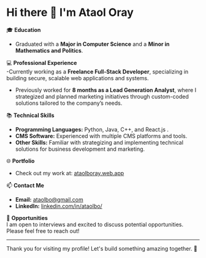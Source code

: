 # Hi there 👋 I'm Ataol Oray  

🎓 **Education**  
- Graduated with a **Major in Computer Science** and a **Minor in Mathematics and Politics**.  

💻 **Professional Experience**  
-Currently working as a **Freelance Full-Stack Developer**, specializing in building secure, scalable web applications and systems.
- Previously worked for **8 months as a Lead Generation Analyst**, where I strategized and planned marketing initiatives through custom-coded solutions tailored to the company’s needs.  

📚 **Technical Skills**  
- **Programming Languages:** Python, Java, C++, and React.js .  
- **CMS Software:** Experienced with multiple CMS platforms and tools.  
- **Other Skills:** Familiar with strategizing and implementing technical solutions for business development and marketing.  

🌐 **Portfolio**  
- Check out my work at: [ataolboray.web.app](https://ataolboray.web.app)  

📫 **Contact Me**  
- **Email:** [ataolbo@gmail.com](mailto:ataolbo@gmail.com)  
- **LinkedIn:** [linkedin.com/in/ataolbo/](https://www.linkedin.com/in/ataolbo/)  

💼 **Opportunities**  
I am open to interviews and excited to discuss potential opportunities. Please feel free to reach out!  
  
---

Thank you for visiting my profile! Let's build something amazing together. 🚀  
